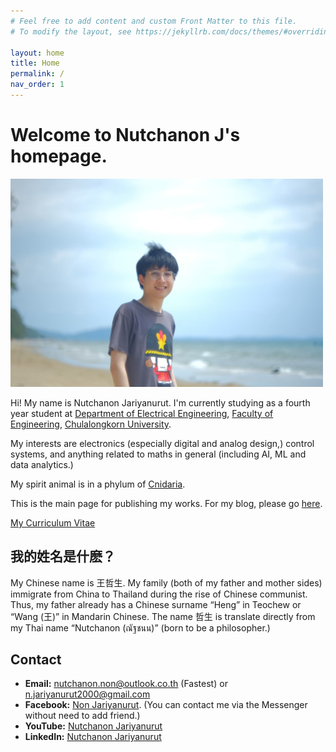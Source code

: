 ```yaml
---
# Feel free to add content and custom Front Matter to this file.
# To modify the layout, see https://jekyllrb.com/docs/themes/#overriding-theme-defaults

layout: home
title: Home
permalink: /
nav_order: 1
---
```


# Welcome to Nutchanon J's homepage.

<img src="pages\1_index\my_pic_index.jpg" alt="my_pic" style="width:500px;"/>

Hi! My name is Nutchanon Jariyanurut. I'm currently studying as a fourth year student at [Department of Electrical Engineering](https://ee.eng.chula.ac.th/), [Faculty of Engineering](https://www.eng.chula.ac.th/th/), [Chulalongkorn University](https://www.chula.ac.th/en/).

My interests are electronics (especially digital and analog design,) control systems, and anything related to maths in general (including AI, ML and data analytics.)

My spirit animal is in a phylum of [Cnidaria](https://en.wikipedia.org/wiki/Cnidaria).

This is the main page for publishing my works. For my blog, please go [here](https://nutchanonj.github.io/myblog/).

[My Curriculum Vitae](/files/CV_NutchanonJariyanurut.pdf)

## 我的姓名是什麽？

My Chinese name is 王哲生. My family (both of my father and mother sides) immigrate from China to Thailand during the rise of Chinese communist. Thus, my father already has a Chinese surname “Heng” in Teochew or “Wang (王)” in Mandarin Chinese. The name 哲生 is translate directly from my Thai name “Nutchanon (ณัฐชนน)” (born to be a philosopher.)

## Contact

- **Email:** [nutchanon.non@outlook.co.th](nutchanon.non@outlook.co.th) (Fastest) or [n.jariyanurut2000@gmail.com](n.jariyanurut2000@gmail.com)
- **Facebook:** [Non Jariyanurut](https://www.facebook.com/NonJariyanurut). (You can contact me via the Messenger without need to add friend.)
- **YouTube:** [Nutchanon Jariyanurut](https://www.youtube.com/channel/UCEPwhyRvDrvB_CHxAquxbtw)
- **LinkedIn:** [Nutchanon Jariyanurut](https://www.linkedin.com/in/nutchanon-j-2b1457135/)
